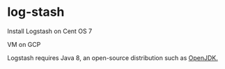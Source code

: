 # log-stash

Install Logstash on Cent OS 7

VM on GCP

Logstash requires Java 8, an open-source distribution such as [OpenJDK.](https://www.server-world.info/en/note?os=CentOS_7&p=jdk8&f=2)
